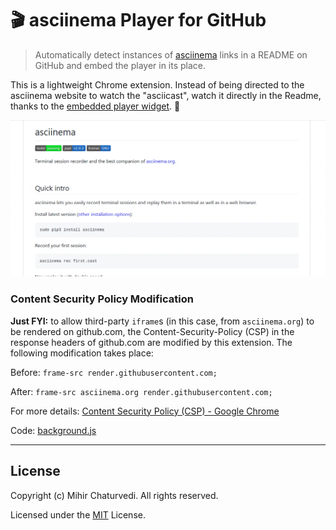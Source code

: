 # 🎬 asciinema Player for GitHub

> Automatically detect instances of [asciinema](https://asciinema.org) links in a README on GitHub and embed the player in its place.

This is a lightweight Chrome extension. Instead of being directed to the asciinema website to watch the "asciicast", watch it directly in the Readme, thanks to the [embedded player widget](https://asciinema.org/docs/embedding). 🎉

![Demo](assets/demo.gif)

### Content Security Policy Modification

**Just FYI:** to allow third-party `iframe`s (in this case, from `asciinema.org`) to be rendered on github.com, the Content-Security-Policy (CSP) in the response headers of github.com are modified by this extension. The following modification takes place:

Before: `frame-src render.githubusercontent.com;`

After: `frame-src asciinema.org render.githubusercontent.com;`

For more details: [Content Security Policy (CSP) - Google Chrome](https://developer.chrome.com/extensions/contentSecurityPolicy)

Code: [background.js](src/background.js)

---

## License

Copyright (c) Mihir Chaturvedi. All rights reserved.

Licensed under the [MIT](LICENSE) License.
